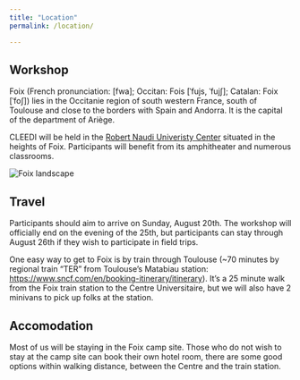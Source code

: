 ```yaml
---
title: "Location"
permalink: /location/

---
```


## Workshop

<p> Foix (French pronunciation: ​[fwa]; Occitan: Fois [ˈfujs, ˈfujʃ]; Catalan: Foix [ˈfoʃ]) lies in the Occitanie region of south western France,  south of Toulouse and close to the borders with Spain and Andorra. It is the capital of the department of Ariège.
     
CLEEDI will be held in the [Robert Naudi Univeristy Center](https://centre-universitaire-ariege.fr/beneficier-de-nos-locaux/) situated in the heights of Foix. Participants will benefit from its amphitheater and numerous classrooms.



</p>

<img src="https://charlesll.github.io/CLEEDI2021/assets/images/foix_wiki.jpg"
     alt="Foix landscape"
     style="float:left: margin-right: 10px;" />


## Travel

Participants should aim to arrive on Sunday, August 20th. The workshop will officially end on the evening of the 25th, but participants can stay through August 26th if they wish to participate in field trips.

One easy way to get to Foix is by train through Toulouse (~70 minutes by regional train “TER” from Toulouse’s Matabiau station: https://www.sncf.com/en/booking-itinerary/itinerary). It’s a 25 minute walk from the Foix train station to the Centre Universitaire, but we will also have 2 minivans to pick up folks at the station. 

## Accomodation

Most of us will be staying in the Foix camp site. Those who do not wish to stay at the camp site can book their own hotel room, there are some good options within walking distance, between the Centre and the train station.
